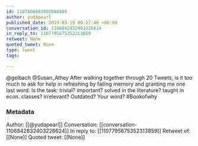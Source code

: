 ```yaml
---
id: 1107800803002060800
author: yudapearl
published_date: 2019-03-19 00:27:48 +00:00
conversation_id: 1106842832403226624
in_reply_to: 1107795675352313859
retweet: None
quoted_tweet: None
type: tweet
tags:

---
```


@gelbach @Susan_Athey After walking together through 20 Tweets, is it too much to ask for help in refreshing by failing memory and granting me one last word: Is the task: trivial? important? solved in the literature? taught in econ. classes? irrelevant? Outdated? Your word? #Bookofwhy

### Metadata

Author: [[@yudapearl]]
Conversation: [[conversation-1106842832403226624]]
In reply to: [[1107795675352313859]]
Retweet of: [[None]]
Quoted tweet: [[None]]
